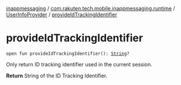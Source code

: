 [inappmessaging](../../index.md) / [com.rakuten.tech.mobile.inappmessaging.runtime](../index.md) / [UserInfoProvider](index.md) / [provideIdTrackingIdentifier](./provide-id-tracking-identifier.md)

# provideIdTrackingIdentifier

`open fun provideIdTrackingIdentifier(): `[`String`](https://kotlinlang.org/api/latest/jvm/stdlib/kotlin/-string/index.html)`?`

Only return ID tracking identifier used in the current session.

**Return**
String of the ID Tracking Identifier.

